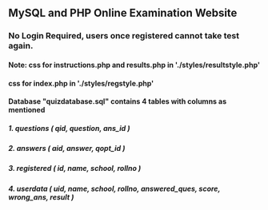 ## MySQL and PHP Online Examination Website 

### No Login Required, users once registered cannot take test again.


#### Note: css for instructions.php and results.php in './styles/resultstyle.php'

####       css for index.php in './styles/regstyle.php'

#### Database "quizdatabase.sql" contains 4 tables with columns as mentioned

##### 1. questions  ( qid, question, ans_id )

##### 2. answers    ( aid, answer, qopt_id )

##### 3. registered ( id, name, school, rollno )

##### 4. userdata   ( uid, name, school, rollno, answered_ques, score, wrong_ans, result )